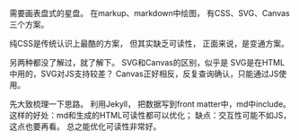 需要画表盘式的星盘。
在markup、markdown中绘图，
有CSS、SVG、Canvas三个方案。

纯CSS是传统认识上最酷的方案，
但其实缺乏可读性，
正面来说，是变通方案。

另两种都没了解过，就了解下。
SVG和Canvas的区别，似乎是
SVG是在HTML中用的，SVG对JS支持较差？
Canvas正好相反，反复查询确认，只能通过JS使用。

先大致梳理一下思路。
利用Jekyll，
把数据写到front matter中，md中include。
这样的好处：md和生成的HTML可读性都可以优化；
缺点：交互性可能不如JS，这点也要再看。
总之能优化可读性非常好。